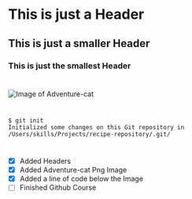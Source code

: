 # This is just a Header
## This is just a smaller Header
### This is just the smallest Header
#
![Image of Adventure-cat](https://octodex.github.com/images/adventure-cat.png)
#
```
$ git init
Initialized some changes on this Git repository in /Users/skills/Projects/recipe-repository/.git/
```
#
- [x] Added Headers
- [x] Added Adventure-cat Png Image
- [x] Added a line of code below the Image
- [ ] Finished Github Course
